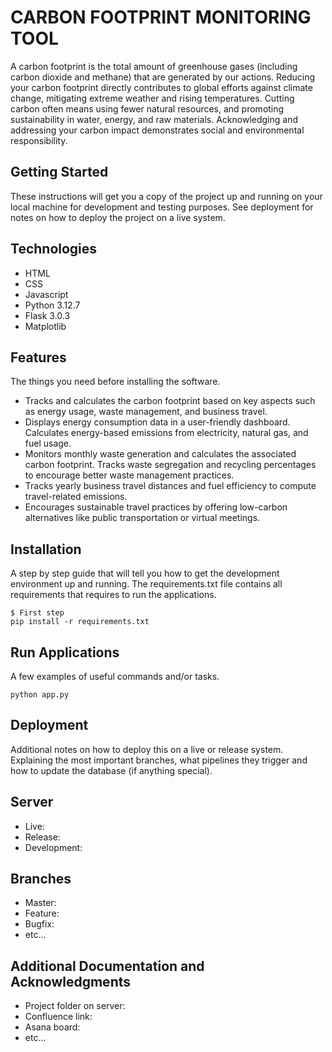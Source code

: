 # CARBON FOOTPRINT MONITORING TOOL

A carbon footprint is the total amount of greenhouse gases (including carbon dioxide and methane) that are generated by our actions. Reducing your carbon footprint directly contributes to global efforts against climate change, mitigating extreme weather and rising temperatures. Cutting carbon often means using fewer natural resources, and promoting sustainability in water, energy, and raw materials. Acknowledging and addressing your carbon impact demonstrates social and environmental responsibility.


## Getting Started

These instructions will get you a copy of the project up and running on your local machine for development and testing purposes. See deployment for notes on how to deploy the project on a live system.


## Technologies
* HTML
* CSS
* Javascript
* Python 3.12.7
* Flask 3.0.3
* Matplotlib


## Features

The things you need before installing the software.

* Tracks and calculates the carbon footprint based on key aspects such as energy usage, waste management, and business travel.
* Displays energy consumption data in a user-friendly dashboard. Calculates energy-based emissions from electricity, natural gas, and fuel usage.
* Monitors monthly waste generation and calculates the associated carbon footprint. Tracks waste segregation and recycling percentages to encourage better waste management practices.
* Tracks yearly business travel distances and fuel efficiency to compute travel-related emissions.
* Encourages sustainable travel practices by offering low-carbon alternatives like public transportation or virtual meetings.



## Installation

A step by step guide that will tell you how to get the development environment up and running. The requirements.txt file contains all requirements that requires to run the applications.

```
$ First step
pip install -r requirements.txt

```


## Run Applications

A few examples of useful commands and/or tasks.

```
python app.py
```


## Deployment

Additional notes on how to deploy this on a live or release system. Explaining the most important branches, what pipelines they trigger and how to update the database (if anything special).


## Server

* Live:
* Release:
* Development:


## Branches

* Master:
* Feature:
* Bugfix:
* etc...

## Additional Documentation and Acknowledgments

* Project folder on server:
* Confluence link:
* Asana board:
* etc...
